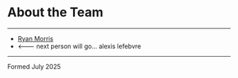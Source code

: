 # About the Team

---

* [Ryan Morris](./ryan-morris.md)
* <--- next person will go...
alexis lefebvre
---

Formed July 2025